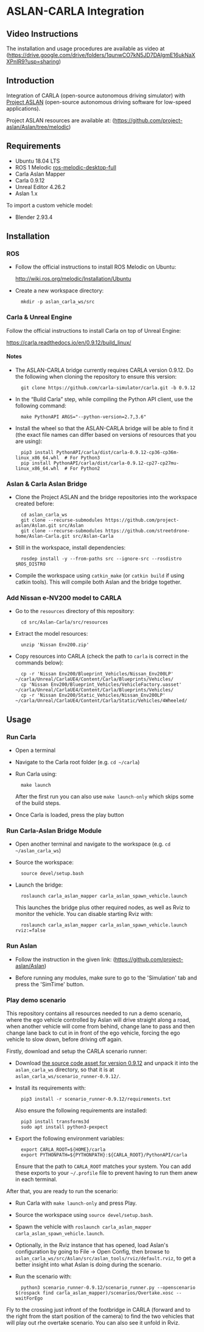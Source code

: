 # ASLAN-CARLA Integration

## Video Instructions

The installation and usage procedures are available as video at
(https://drive.google.com/drive/folders/1qunwCO7kN5JD7DAlgmE16ukNaXXPnIR9?usp=sharing)

## Introduction

Integration of CARLA (open-source autonomous driving simulator) with [Project ASLAN](https://www.project-aslan.org/) (open-source autonomous driving software for low-speed applications).

Project ASLAN resources are available at:
(https://github.com/project-aslan/Aslan/tree/melodic)

## Requirements

* Ubuntu 18.04 LTS
* ROS 1 Melodic [ros-melodic-desktop-full](http://wiki.ros.org/melodic/Installation/Ubuntu)
* Carla Aslan Mapper
* Carla 0.9.12
* Unreal Editor 4.26.2
* Aslan 1.x

To import a custom vehicle model:

* Blender 2.93.4

## Installation

### ROS

* Follow the official instructions to install ROS Melodic on Ubuntu:

    http://wiki.ros.org/melodic/Installation/Ubuntu

* Create a new workspace directory:

        mkdir -p aslan_carla_ws/src

### Carla & Unreal Engine

Follow the official instructions to install Carla on top of Unreal Engine:

https://carla.readthedocs.io/en/0.9.12/build_linux/

#### Notes

* The ASLAN-CARLA bridge currently requires CARLA version 0.9.12. Do the following when cloning the repository to ensure this version:

        git clone https://github.com/carla-simulator/carla.git -b 0.9.12

* In the “Build Carla” step, while compiling the Python API client, use the following command:

        make PythonAPI ARGS="--python-version=2.7,3.6"

* Install the wheel so that the ASLAN-CARLA bridge will be able to find it (the exact file names can differ based on versions of resources that you are using):

        pip3 install PythonAPI/carla/dist/carla-0.9.12-cp36-cp36m-linux_x86_64.whl  # For Python3
        pip install PythonAPI/carla/dist/carla-0.9.12-cp27-cp27mu-linux_x86_64.whl  # For Python2

### Aslan & Carla Aslan Bridge

* Clone the Project ASLAN and the bridge repositories into the workspace created before:

        cd aslan_carla_ws
        git clone --recurse-submodules https://github.com/project-aslan/Aslan.git src/Aslan
        git clone --recurse-submodules https://github.com/streetdrone-home/Aslan-Carla.git src/Aslan-Carla

* Still in the workspace, install dependencies:

        rosdep install -y --from-paths src --ignore-src --rosdistro $ROS_DISTRO

* Compile the workspace using `catkin_make` (or `catkin build` if using catkin tools). This will compile both Aslan and the bridge together.

### Add Nissan e-NV200 model to CARLA

* Go to the `resources` directory of this repository:

        cd src/Aslan-Carla/src/resources

* Extract the model resources:

        unzip 'Nissan Env200.zip'

* Copy resources into CARLA (check the path to `carla` is correct in the commands below):

        cp -r 'Nissan Env200/Blueprint_Vehicles/Nissan_Env200LP' ~/carla/Unreal/CarlaUE4/Content/Carla/Blueprints/Vehicles/
        cp 'Nissan Env200/Blueprint_Vehicles/VehicleFactory.uasset' ~/carla/Unreal/CarlaUE4/Content/Carla/Blueprints/Vehicles/
        cp -r 'Nissan Env200/Static_Vehicles/Nissan_Env200LP' ~/carla/Unreal/CarlaUE4/Content/Carla/Static/Vehicles/4Wheeled/

## Usage

### Run Carla

* Open a terminal
* Navigate to the Carla root folder (e.g. `cd ~/carla`)
* Run Carla using:

        make launch

    After the first run you can also use `make launch-only` which skips some of the build steps.

* Once Carla is loaded, press the play button

### Run Carla-Aslan Bridge Module

* Open another terminal and navigate to the workspace (e.g. `cd ~/aslan_carla_ws`)
* Source the workspace:

        source devel/setup.bash

* Launch the bridge:

        roslaunch carla_aslan_mapper carla_aslan_spawn_vehicle.launch

    This launches the bridge plus other required nodes, as well as Rviz to monitor the vehicle. You can disable starting Rviz with:

        roslaunch carla_aslan_mapper carla_aslan_spawn_vehicle.launch rviz:=false

### Run Aslan

* Follow the instruction in the given link:
(https://github.com/project-aslan/Aslan)

* Before running any modules, make sure to go to the 'Simulation' tab and press the 'SimTime' button.

### Play demo scenario

This repository contains all resources needed to run a demo scenario, where the ego vehicle controlled by Aslan will drive straight along a road, when another vehicle will come from behind, change lane to pass and then change lane back to cut in in front of the ego vehicle, forcing the ego vehicle to slow down, before driving off again.

Firstly, download and setup the CARLA scenario runner:
* Download [the source code asset for version 0.9.12](https://github.com/carla-simulator/scenario_runner/releases/tag/v0.9.12) and unpack it into the `aslan_carla_ws` directory, so that it is at `aslan_carla_ws/scenario_runner-0.9.12/`.
* Install its requirements with:

        pip3 install -r scenario_runner-0.9.12/requirements.txt

    Also ensure the following requirements are installed:

        pip3 install transforms3d
        sudo apt install python3-pexpect

* Export the following environment variables:

        export CARLA_ROOT=${HOME}/carla
        export PYTHONPATH=${PYTHONPATH}:${CARLA_ROOT}/PythonAPI/carla

    Ensure that the path to `CARLA_ROOT` matches your system. You can add these exports to your `~/.profile` file to prevent having to run them anew in each terminal.

After that, you are ready to run the scenario:

* Run Carla with `make launch-only` and press Play.
* Source the workspace using `source devel/setup.bash`.
* Spawn the vehicle with `roslaunch carla_aslan_mapper carla_aslan_spawn_vehicle.launch`.
* Optionally, in the Rviz instance that has opened, load Aslan's configuration by going to File -> Open Config, then browse to `aslan_carla_ws/src/Aslan/src/aslan_tools/rviz/default.rviz`, to get a better insight into what Aslan is doing during the scenario.
* Run the scenario with:

        python3 scenario_runner-0.9.12/scenario_runner.py --openscenario $(rospack find carla_aslan_mapper)/scenarios/Overtake.xosc --waitForEgo

Fly to the crossing just infront of the footbridge in CARLA (forward and to the right from the start position of the camera) to find the two vehicles that will play out rhe overtake scenario. You can also see it unfold in Rviz.
